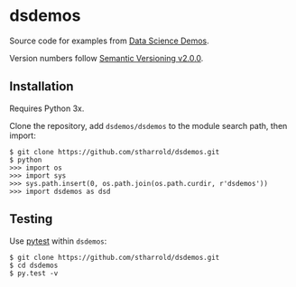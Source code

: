 # dsdemos

Source code for examples from [Data Science Demos](https://stharrold.github.io).

Version numbers follow [Semantic Versioning v2.0.0](http://semver.org/spec/v2.0.0.html).

## Installation

Requires Python 3x.

Clone the repository, add `dsdemos/dsdemos` to the module search path, then import:
```
$ git clone https://github.com/stharrold/dsdemos.git
$ python
>>> import os
>>> import sys
>>> sys.path.insert(0, os.path.join(os.path.curdir, r'dsdemos'))
>>> import dsdemos as dsd
```

## Testing

Use [pytest](http://pytest.org/) within `dsdemos`:
```
$ git clone https://github.com/stharrold/dsdemos.git
$ cd dsdemos
$ py.test -v
```
